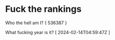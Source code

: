 # Fuck the rankings

Who the hell am I?
{ 536387 }

What fucking year is it?
[ 2024-02-14T04:59:47Z ]
